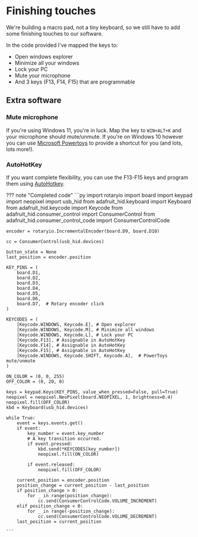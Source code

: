 # Finishing touches

We're building a macro pad, not a tiny keyboard, so we still have to add some finishing touches to our software.

In the code provided I've mapped the keys to:

- Open windows explorer
- Minimize all your windows
- Lock your PC
- Mute your microphone
- And 3 keys (F13, F14, F15) that are programmable

## Extra software

### Mute microphone

If you're using Windows 11, you're in luck. Map the key to `WIN+ALT+K` and your microphone should mute/unmute. If you're on Windows 10 however you can use [Microsoft Powertoys](https://learn.microsoft.com/en-us/windows/powertoys/) to provide a shortcut for you (and lots, lots more!).

### AutoHotKey

If you want complete flexibility, you can use the F13-F15 keys and program them using [AutoHotkey](https://www.autohotkey.com/).

??? note "Completed code"
    ```py
    import rotaryio
    import board
    import keypad
    import neopixel
    import usb_hid
    from adafruit_hid.keyboard import Keyboard
    from adafruit_hid.keycode import Keycode
    from adafruit_hid.consumer_control import ConsumerControl
    from adafruit_hid.consumer_control_code import ConsumerControlCode

    encoder = rotaryio.IncrementalEncoder(board.D9, board.D10)

    cc = ConsumerControl(usb_hid.devices)

    button_state = None
    last_position = encoder.position

    KEY_PINS = (
        board.D1,
        board.D2,
        board.D3,
        board.D4,
        board.D5,
        board.D6,
        board.D7,  # Rotary encoder click
    )

    KEYCODES = (
        [Keycode.WINDOWS, Keycode.E], # Open explorer
        [Keycode.WINDOWS, Keycode.M], # Minimize all windows
        [Keycode.WINDOWS, Keycode.L], # Lock your PC
        [Keycode.F13], # Assignable in AutoHotKey
        [Keycode.F14], # Assignable in AutoHotKey
        [Keycode.F15], # Assignable in AutoHotKey
        [Keycode.WINDOWS, Keycode.SHIFT, Keycode.A],  # PowerToys mute/unmute
    )

    ON_COLOR = (0, 0, 255)
    OFF_COLOR = (0, 20, 0)

    keys = keypad.Keys(KEY_PINS, value_when_pressed=False, pull=True)
    neopixel = neopixel.NeoPixel(board.NEOPIXEL, 1, brightness=0.4)
    neopixel.fill(OFF_COLOR)
    kbd = Keyboard(usb_hid.devices)

    while True:
        event = keys.events.get()
        if event:
            key_number = event.key_number
            # A key transition occurred.
            if event.pressed:
                kbd.send(*KEYCODES[key_number])
                neopixel.fill(ON_COLOR)

            if event.released:
                neopixel.fill(OFF_COLOR)

        current_position = encoder.position
        position_change = current_position - last_position
        if position_change > 0:
            for _ in range(position_change):
                cc.send(ConsumerControlCode.VOLUME_INCREMENT)
        elif position_change < 0:
            for _ in range(-position_change):
                cc.send(ConsumerControlCode.VOLUME_DECREMENT)
        last_position = current_position

    ```